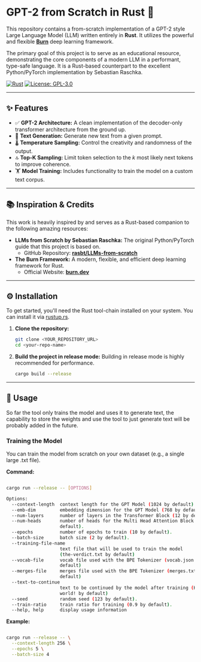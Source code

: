 # GPT-2 from Scratch in Rust 🦀

This repository contains a from-scratch implementation of a GPT-2 style Large Language Model (LLM) written entirely in **Rust**. It utilizes the powerful and flexible [**Burn**](https://burn.dev/) deep learning framework.

The primary goal of this project is to serve as an educational resource, demonstrating the core components of a modern LLM in a performant, type-safe language. It is a Rust-based counterpart to the excellent Python/PyTorch implementation by Sebastian Raschka.

[![Rust](https://img.shields.io/badge/rust-1.78.0-orange.svg)](https://www.rust-lang.org/)
[![License: GPL-3.0](https://www.gnu.org/graphics/gplv3-with-text-84x42.png)](https://www.gnu.org/licenses/gpl-3.0.en.html)

***

## ✨ Features

* ✅ **GPT-2 Architecture:** A clean implementation of the decoder-only transformer architecture from the ground up.
* 🧠 **Text Generation:** Generate new text from a given prompt.
* 🌡️ **Temperature Sampling:** Control the creativity and randomness of the output.
* 🔝 **Top-K Sampling:** Limit token selection to the *k* most likely next tokens to improve coherence.
* 🏋️ **Model Training:** Includes functionality to train the model on a custom text corpus.

***

## 📚 Inspiration & Credits

This work is heavily inspired by and serves as a Rust-based companion to the following amazing resources:

* **LLMs from Scratch by Sebastian Raschka:** The original Python/PyTorch guide that this project is based on.
    * GitHub Repository: [**rasbt/LLMs-from-scratch**](https://github.com/rasbt/LLMs-from-scratch)
* **The Burn Framework:** A modern, flexible, and efficient deep learning framework for Rust.
    * Official Website: [**burn.dev**](https://burn.dev/)

***

## ⚙️ Installation

To get started, you'll need the Rust tool-chain installed on your system. You can install it via [rustup.rs](https://rustup.rs/).

1.  **Clone the repository:**
    ```sh
    git clone <YOUR_REPOSITORY_URL>
    cd <your-repo-name>
    ```

2.  **Build the project in release mode:**
    Building in release mode is highly recommended for performance.
    ```sh
    cargo build --release
    ```

***

## 🚀 Usage

So far the tool only trains the model and uses it to generate text, the capability to store the weights and use the tool to just generate text will be probably added in the future.

### Training the Model

You can train the model from scratch on your own dataset (e.g., a single large .txt file).

**Command:**
```Bash

cargo run --release -- [OPTIONS]

Options:
  --context-length  context length for the GPT Model (1024 by default).
  --emb-dim         embedding dimension for the GPT Model (768 by default).
  --num-layers      number of layers in the Transformer Block (12 by default).
  --num-heads       number of heads for the Multi Head Attention Block (12 by
                    default).
  --epochs          number of epochs to train (10 by default).
  --batch-size      batch size (2 by default).
  --training-file-name
                    text file that will be used to train the model
                    (the-verdict.txt by default)
  --vocab-file      vocab file used with the BPE Tokenizer (vocab.json by
                    default)
  --merges-file     merges file used with the BPE Tokenizer (merges.txt by
                    default)
  --text-to-continue
                    text to be continued by the model after training (Hello
                    world! by default)
  --seed            random seed (123 by default).
  --train-ratio     train ratio for training (0.9 by default).
  --help, help      display usage information
```


**Example:**
```Bash

cargo run --release -- \
  --context-length 256 \
  --epochs 5 \
  --batch-size 4
```

